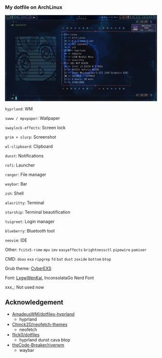 ### My dotfile on ArchLinux

<img class="special-img-class" src="/Screenshot/neofetch_dunst.png"/>

`hyprland`: WM

`swww / mpvpaper`: Wallpaper

`swaylock-effects`: Screen lock

`grim + slurp`: Screenshot

`wl-clipboard`: Clipboard

`dunst`: Notifications

`rofi`: Launcher

`ranger`: File manager

`waybar`: Bar

`zsh`: Shell

`alacritty`: Terminal

`starship`: Terminal beautification

`tuigreet`: Login manager

`blueberry`: Bluetooth tool

`neovim`: IDE

Other: `fcitx5-rime` `mpv` `imv` `easyeffects` `brightnessctl` `pipewire` `pamixer`

CMD: `doas` `exa` `ripgrep` `fd` `bat` `dust` `zoxide` `bottom` `btop`

Grub theme: [CyberEXS](https://github.com/HenriqueLopes42/themeGrub.CyberEXS)

Font: [LxgwWenKai](https://github.com/lxgw/LxgwWenKai), InconsolataGo Nerd Font

xxx_: Not used now

## Acknowledgement
* [AmadeusWM/dotfiles-hyprland](https://github.com/AmadeusWM/dotfiles-hyprland)
    * hyprland
* [Chinck2D/neofetch-themes](https://github.com/Chick2D/neofetch-themes/tree/main/normal/bejkon2)
    * neofetch
* [flick0/dotfiles](https://github.com/flick0/dotfiles/tree/aurora)
    * hyprland dunst cava btop
* [theCode-Breaker/riverwm](https://github.com/theCode-Breaker/riverwm)
    * waybar
